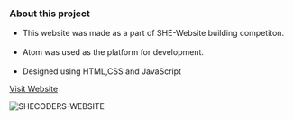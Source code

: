 <h3>About this project</h3>
<ul>
  <li>This website was made as a part of SHE-Website building competiton.</li><br />
  <li>Atom was used as the platform for development.</li><br />
<li>Designed using HTML,CSS and JavaScript</li>
 </ul> 
<a href="https://akshayaa-p.github.io/">Visit Website</a>

![SHECODERS-WEBSITE](https://user-images.githubusercontent.com/47331096/180025537-c7213698-c920-4285-a969-2c05a79fe4fe.png)
